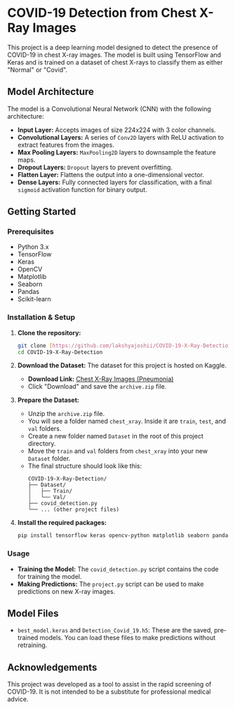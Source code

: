 # COVID-19 Detection from Chest X-Ray Images

This project is a deep learning model designed to detect the presence of COVID-19 in chest X-ray images. The model is built using TensorFlow and Keras and is trained on a dataset of chest X-rays to classify them as either "Normal" or "Covid".

## Model Architecture

The model is a Convolutional Neural Network (CNN) with the following architecture:

-   **Input Layer:** Accepts images of size 224x224 with 3 color channels.
-   **Convolutional Layers:** A series of `Conv2D` layers with ReLU activation to extract features from the images.
-   **Max Pooling Layers:** `MaxPooling2D` layers to downsample the feature maps.
-   **Dropout Layers:** `Dropout` layers to prevent overfitting.
-   **Flatten Layer:** Flattens the output into a one-dimensional vector.
-   **Dense Layers:** Fully connected layers for classification, with a final `sigmoid` activation function for binary output.

## Getting Started

### Prerequisites

-   Python 3.x
-   TensorFlow
-   Keras
-   OpenCV
-   Matplotlib
-   Seaborn
-   Pandas
-   Scikit-learn

### Installation & Setup

1.  **Clone the repository:**
    ```bash
    git clone [https://github.com/lakshyajoshii/COVID-19-X-Ray-Detection.git](https://github.com/lakshyajoshii/COVID-19-X-Ray-Detection.git)
    cd COVID-19-X-Ray-Detection
    ```

2.  **Download the Dataset:**
    The dataset for this project is hosted on Kaggle.
    * **Download Link:** [Chest X-Ray Images (Pneumonia)](https://www.kaggle.com/datasets/paultimothymooney/chest-xray-pneumonia)
    * Click "Download" and save the `archive.zip` file.

3.  **Prepare the Dataset:**
    * Unzip the `archive.zip` file.
    * You will see a folder named `chest_xray`. Inside it are `train`, `test`, and `val` folders.
    * Create a new folder named `Dataset` in the root of this project directory.
    * Move the `train` and `val` folders from `chest_xray` into your new `Dataset` folder.
    * The final structure should look like this:
        ```
        COVID-19-X-Ray-Detection/
        ├── Dataset/
        │   ├── Train/
        │   └── Val/
        ├── covid_detection.py
        └── ... (other project files)
        ```

4.  **Install the required packages:**
    ```bash
    pip install tensorflow keras opencv-python matplotlib seaborn pandas scikit-learn
    ```

### Usage

-   **Training the Model:** The `covid_detection.py` script contains the code for training the model.
-   **Making Predictions:** The `project.py` script can be used to make predictions on new X-ray images.

## Model Files

-   `best_model.keras` and `Detection_Covid_19.h5`: These are the saved, pre-trained models. You can load these files to make predictions without retraining.

## Acknowledgements

This project was developed as a tool to assist in the rapid screening of COVID-19. It is not intended to be a substitute for professional medical advice.
